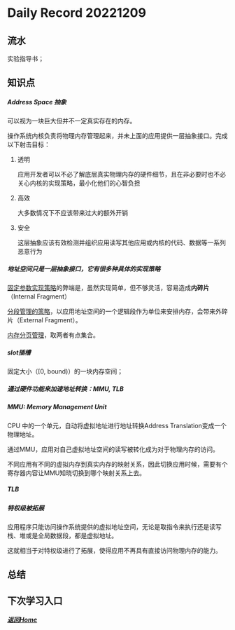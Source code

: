 
Daily Record 20221209
=====================

## 流水

实验指导书；

## 知识点

##### Address Space 抽象

可以视为一块巨大但并不一定真实存在的内存。

操作系统内核负责将物理内存管理起来，并未上面的应用提供一层抽象接口。完成以下射击目标：

1. 透明

   应用开发者可以不必了解底层真实物理内存的硬件细节，且在非必要时也不必关心内核的实现策略，最小化他们的心智负担

2. 高效

   大多数情况下不应该带来过大的额外开销

3. 安全

   这层抽象应该有效检测并组织应用读写其他应用或内核的代码、数据等一系列恶意行为

##### 地址空间只是一层抽象接口，它有很多种具体的实现策略

<u>固定参数实现策略</u>的弊端是，虽然实现简单，但不够灵活，容易造成**内碎片**（Internal Fragment）

<u>分段管理的策略</u>，以应用地址空间的一个逻辑段作为单位来安排内存，会带来外碎片（External Fragment）。

<u>内存分页管理</u>，取两者有点集合。

##### slot插槽

固定大小（[0, bound)）的一块内存空间；

##### 通过硬件功能来加速地址转换：MMU, TLB

##### MMU: Memory Management Unit

CPU 中的一个单元，自动将虚拟地址进行地址转换Address Translation变成一个物理地址。

通过MMU，应用对自己虚拟地址空间的读写被转化成为对于物理内存的访问。

不同应用有不同的虚拟内存到真实内存的映射关系，因此切换应用时候，需要有个寄存器内容让MMU知晓切换到哪个映射关系上去。

##### TLB

##### 特权级被拓展

应用程序只能访问操作系统提供的虚拟地址空间，无论是取指令来执行还是读写栈、堆或是全局数据段，都是虚拟地址。

这就相当于对特权级进行了拓展，使得应用不再具有直接访问物理内存的能力。



## 总结



## 下次学习入口



##### [返回Home](../../../README.md)


